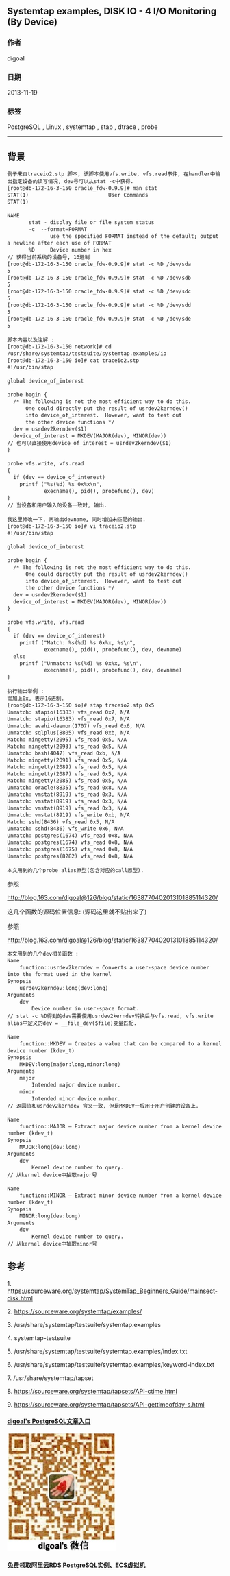 ## Systemtap examples, DISK IO - 4 I/O Monitoring (By Device)  
                                                                                                                     
### 作者                                                                                                                 
digoal                                                                                                                   
                                                                                                               
### 日期                                                                                                                                  
2013-11-19                                                                                                          
                                                                                                                
### 标签                                                                                                               
PostgreSQL , Linux , systemtap , stap , dtrace , probe                                                                                                                
                                                                                                                                                 
----                                                                                                                         
                                                                                                                                                             
## 背景          
```  
例子来自traceio2.stp 脚本, 该脚本使用vfs.write, vfs.read事件, 在handler中输出指定设备的读写情况, dev号可以从stat -c中获得.  
[root@db-172-16-3-150 oracle_fdw-0.9.9]# man stat  
STAT(1)                          User Commands                         STAT(1)  
  
NAME  
       stat - display file or file system status  
       -c  --format=FORMAT  
              use the specified FORMAT instead of the default; output a newline after each use of FORMAT  
       %D     Device number in hex  
// 获得当前系统的设备号, 16进制  
[root@db-172-16-3-150 oracle_fdw-0.9.9]# stat -c %D /dev/sda  
5  
[root@db-172-16-3-150 oracle_fdw-0.9.9]# stat -c %D /dev/sdb  
5  
[root@db-172-16-3-150 oracle_fdw-0.9.9]# stat -c %D /dev/sdc  
5  
[root@db-172-16-3-150 oracle_fdw-0.9.9]# stat -c %D /dev/sdd  
5  
[root@db-172-16-3-150 oracle_fdw-0.9.9]# stat -c %D /dev/sde  
5  
  
脚本内容以及注解 :   
[root@db-172-16-3-150 network]# cd /usr/share/systemtap/testsuite/systemtap.examples/io  
[root@db-172-16-3-150 io]# cat traceio2.stp  
#!/usr/bin/stap  
  
global device_of_interest  
  
probe begin {  
  /* The following is not the most efficient way to do this.  
      One could directly put the result of usrdev2kerndev()  
      into device_of_interest.  However, want to test out  
      the other device functions */  
  dev = usrdev2kerndev($1)  
  device_of_interest = MKDEV(MAJOR(dev), MINOR(dev))  
// 也可以直接使用device_of_interest = usrdev2kerndev($1)  
}  
  
probe vfs.write, vfs.read  
{  
  if (dev == device_of_interest)  
    printf ("%s(%d) %s 0x%x\n",  
            execname(), pid(), probefunc(), dev)  
}  
// 当设备和用户输入的设备一致时, 输出.  
  
我这里修改一下, 再输出devname, 同时增加未匹配的输出.  
[root@db-172-16-3-150 io]# vi traceio2.stp  
#!/usr/bin/stap  
  
global device_of_interest  
  
probe begin {  
  /* The following is not the most efficient way to do this.  
      One could directly put the result of usrdev2kerndev()  
      into device_of_interest.  However, want to test out  
      the other device functions */  
  dev = usrdev2kerndev($1)  
  device_of_interest = MKDEV(MAJOR(dev), MINOR(dev))  
}  
  
probe vfs.write, vfs.read  
{  
  if (dev == device_of_interest)  
    printf ("Match: %s(%d) %s 0x%x, %s\n",  
            execname(), pid(), probefunc(), dev, devname)  
  else  
    printf ("Unmatch: %s(%d) %s 0x%x, %s\n",  
            execname(), pid(), probefunc(), dev, devname)  
}  
  
执行输出举例 :   
需加上0x, 表示16进制.  
[root@db-172-16-3-150 io]# stap traceio2.stp 0x5  
Unmatch: stapio(16383) vfs_read 0x7, N/A  
Unmatch: stapio(16383) vfs_read 0x7, N/A  
Unmatch: avahi-daemon(1707) vfs_read 0x6, N/A  
Unmatch: sqlplus(8805) vfs_read 0xb, N/A  
Match: mingetty(2095) vfs_read 0x5, N/A  
Match: mingetty(2093) vfs_read 0x5, N/A  
Unmatch: bash(4047) vfs_read 0xb, N/A  
Match: mingetty(2091) vfs_read 0x5, N/A  
Match: mingetty(2089) vfs_read 0x5, N/A  
Match: mingetty(2087) vfs_read 0x5, N/A  
Match: mingetty(2085) vfs_read 0x5, N/A  
Unmatch: oracle(8835) vfs_read 0x8, N/A  
Unmatch: vmstat(8919) vfs_read 0x3, N/A  
Unmatch: vmstat(8919) vfs_read 0x3, N/A  
Unmatch: vmstat(8919) vfs_read 0x3, N/A  
Unmatch: vmstat(8919) vfs_write 0xb, N/A  
Match: sshd(8436) vfs_read 0x5, N/A  
Unmatch: sshd(8436) vfs_write 0x6, N/A  
Unmatch: postgres(1674) vfs_read 0x8, N/A  
Unmatch: postgres(1674) vfs_read 0x8, N/A  
Unmatch: postgres(1675) vfs_read 0x8, N/A  
Unmatch: postgres(8282) vfs_read 0x8, N/A  
  
本文用到的几个probe alias原型(包含对应的call原型).  
```  
  
参照  
  
http://blog.163.com/digoal@126/blog/static/1638770402013101885114320/  
  
这几个函数的源码位置信息: (源码这里就不贴出来了)  
  
参照  
  
http://blog.163.com/digoal@126/blog/static/1638770402013101885114320/  
  
  
```  
本文用到的几个dev相关函数 :   
Name  
    function::usrdev2kerndev — Converts a user-space device number into the format used in the kernel  
Synopsis  
    usrdev2kerndev:long(dev:long)  
Arguments  
    dev  
        Device number in user-space format.  
// stat -c %D得到的dev需要使用usrdev2kerndev转换后与vfs.read, vfs.write alias中定义的dev = __file_dev($file)变量匹配.  
  
Name  
    function::MKDEV — Creates a value that can be compared to a kernel device number (kdev_t)  
Synopsis  
    MKDEV:long(major:long,minor:long)  
Arguments  
    major  
        Intended major device number.  
    minor  
        Intended minor device number.  
// 返回值和usrdev2kerndev 含义一致, 但是MKDEV一般用于用户创建的设备上.  
  
Name  
    function::MAJOR — Extract major device number from a kernel device number (kdev_t)  
Synopsis  
    MAJOR:long(dev:long)  
Arguments  
    dev  
        Kernel device number to query.  
// 从kernel device中抽取major号  
  
Name  
    function::MINOR — Extract minor device number from a kernel device number (kdev_t)  
Synopsis  
    MINOR:long(dev:long)  
Arguments  
    dev  
        Kernel device number to query.  
// 从kernel device中抽取minor号  
```  
  
## 参考  
1\. https://sourceware.org/systemtap/SystemTap_Beginners_Guide/mainsect-disk.html  
  
2\. https://sourceware.org/systemtap/examples/  
  
3\. /usr/share/systemtap/testsuite/systemtap.examples  
  
4\. systemtap-testsuite  
  
5\. /usr/share/systemtap/testsuite/systemtap.examples/index.txt  
  
6\. /usr/share/systemtap/testsuite/systemtap.examples/keyword-index.txt  
  
7\. /usr/share/systemtap/tapset  
  
8\. https://sourceware.org/systemtap/tapsets/API-ctime.html  
  
9\. https://sourceware.org/systemtap/tapsets/API-gettimeofday-s.html  
    
     
  
  
  
  
  
  
  
  
  
  
  
  
  
  
  
#### [digoal's PostgreSQL文章入口](https://github.com/digoal/blog/blob/master/README.md "22709685feb7cab07d30f30387f0a9ae")
  
  
![digoal's weixin](../pic/digoal_weixin.jpg "f7ad92eeba24523fd47a6e1a0e691b59")
  
  
  
  
  
  
  
  
#### [免费领取阿里云RDS PostgreSQL实例、ECS虚拟机](https://www.aliyun.com/database/postgresqlactivity "57258f76c37864c6e6d23383d05714ea")
  

